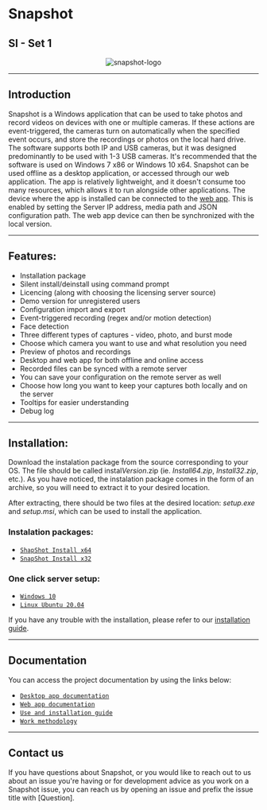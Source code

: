 # Snapshot

## SI - Set 1

<p align="center">
  <img src="https://user-images.githubusercontent.com/73041886/162007995-de799515-409a-4ec0-8a11-b6baad338c48.png" alt="snapshot-logo"/>
</p>


------------


## Introduction

Snapshot is a Windows application that can be used to take photos and record videos on devices with one or multiple cameras. If these actions are event-triggered, the cameras turn on automatically when the specified event occurs, and store the recordings or photos on the local hard drive. The software supports both IP and USB cameras, but it was designed predominantly to be used with 1-3 USB cameras. It's recommended that the software is used on Windows 7 x86 or Windows 10 x64. Snapshot can be used offline as a desktop application, or accessed through our web application. The app is relatively lightweight, and it doesn't consume too many resources, which allows it to run alongside other applications. The device where the app is installed can be connected to the [web app](https://github.com/icatic1/SI-Grupa2 "web app"). This is enabled by setting the Server IP address, media path and JSON configuration path.
The web app device can then be synchronized with the local version.

------------

## Features:

- Installation package
- Silent install/deinstall using command prompt
- Licencing (along with choosing the licensing server source)
- Demo version for unregistered users
- Configuration import and export
- Event-triggered recording (regex and/or motion detection)
- Face detection
- Three different types of captures - video, photo, and burst mode
- Choose which camera you want to use and what resolution you need
- Preview of photos and recordings
- Desktop and web app for both offline and online access
- Recorded files can be synced with a remote server
- You can save your configuration on the remote server as well
- Choose how long you want to keep your captures both locally and on the server
- Tooltips for easier understanding
- Debug log

------------

## Installation:

Download the instalation package from the source corresponding to your OS. The file should be called instal*Version*.zip (ie. *Install64.zip*, *Install32.zip*, etc.). As you have noticed, the instalation package comes in the form of an archive, so you will need to extract it to your desired location.

After extracting, there should be two files at the desired location: *setup.exe* and *setup.msi*, which can be used to install the application.

### Instalation packages:

- [`ShapShot Install x64`](https://drive.google.com/drive/folders/1kllpmla9SMR5FGernHNdCBPSOaW1PoMR?usp=sharing "SnapShot Install x64")
- [`SnapShot Install x32`](https://drive.google.com/drive/folders/1ZTxn6xJ2dOkwAuld8lN_g7qUsXU2A_qS?usp=sharing)

### One click server setup:

- [`Windows 10`](https://drive.google.com/file/d/1Q5XlK-_mV8hCsyr8i_H4F6fL5VXfaHML/view?usp=sharing)
- [`Linux Ubuntu 20.04`](https://drive.google.com/file/d/1gQkwqvJJS-XrFgN3OUIOKYMlcE7fux9X/view?usp=sharing)

If you have any trouble with the installation, please refer to our [installation guide](https://docs.google.com/document/d/1TrzqUu_w05X0L3bb2tfjRY48pdPEnpBR-CYDOV_qfxQ/edit?usp=sharing "installation guide").

------------
## Documentation

You can access the project documentation by using the links below:
- [`Desktop app documentation`](https://docs.google.com/document/d/1H9o-MC_tJZw-Wy91MJu_69T1h39XE_VuEqRSIb8OrGI/edit?usp=sharing "Desktop app documentation")
- [`Web app documentation`](https://docs.google.com/document/d/1LXWUVZv4MnlIZTzQg41l9gxZCbGrhP20fyKJ8wWL2lU/edit?usp=sharing "`Web app documentation`")
- [`Use and installation guide`](https://docs.google.com/document/d/1TrzqUu_w05X0L3bb2tfjRY48pdPEnpBR-CYDOV_qfxQ/edit?usp=sharing "`Use and installation guide`")
- [`Work methodology`](https://docs.google.com/spreadsheets/d/1EHo914r7M4Nbtj-LgT8790qsLBbQ4S19DnoFekKqPfg/edit?usp=sharing "`Work methodology`")

------------
## Contact us

If you have questions about Snapshot, or you would like to reach out to us about an issue you're having or for development advice as you work on a Snapshot issue, you can reach us by opening an issue and prefix the issue title with [Question].
